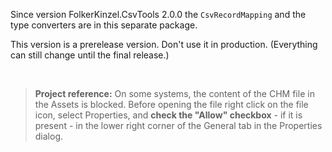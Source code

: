 Since version FolkerKinzel.CsvTools 2.0.0 the `CsvRecordMapping` and the type converters 
are in this separate package.

This version is a prerelease version. Don't use it in production. (Everything can still change 
until the final release.)

&nbsp;
>**Project reference:** On some systems, the content of the CHM file in the Assets is blocked. Before opening the file right click on the file icon, select Properties, and **check the "Allow" checkbox** - if it is present - in the lower right corner of the General tab in the Properties dialog.
